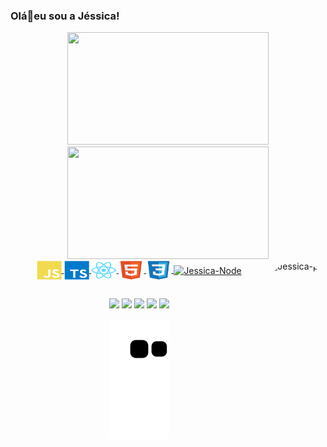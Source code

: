 ### Olá👋eu sou a Jéssica!

<div align= "center">
  <a href="https://github.com/jessicaandreoli">
  <img height="180em" src="https://github-readme-stats.vercel.app/api?username=jessicaandreoli&show_icons=true&theme=dracula&include_all_commits=true&count_private=true" style= "width: 80%;"/>
  <img height="180em" src="https://github-readme-stats.vercel.app/api/top-langs/?username=jessicaandreoli&layout=compact&langs_count=7&theme=dracula" style="width:80%;"/>
</div>

<div align= "center">
  <img align="center" alt="Jessica-Js" height="30" width="40" src="https://raw.githubusercontent.com/devicons/devicon/master/icons/javascript/javascript-plain.svg">
  <img align="center" alt="Jessica-Ts" height="30" width="40" src="https://raw.githubusercontent.com/devicons/devicon/master/icons/typescript/typescript-plain.svg">
  <img align="center" alt="Jessica-React" height="30" width="40" src="https://raw.githubusercontent.com/devicons/devicon/master/icons/react/react-original.svg">
  <img align="center" alt="Jessica-HTML" height="30" width="40" src="https://raw.githubusercontent.com/devicons/devicon/master/icons/html5/html5-original.svg">
  <img align="center" alt="Jessica-CSS" height="30" width="40" src="https://raw.githubusercontent.com/devicons/devicon/master/icons/css3/css3-original.svg">
  <img align="center" alt="Jessica-Node" height="30" width="40" src="https://cdn.jsdelivr.net/gh/devicons/devicon/icons/nodejs/nodejs-original-wordmark.svg">
  <img align="right" alt="Jessica-pic" height="150" style="border-radius:50px;" 
  src="https://i.imgur.com/oxavptx.png">
</div>

 ##
 
<div align= "center" > 
 <a href="https://linkedin.com/in/jéssica-andreoli-de-oliveira-543bb915a" target="_blank"><img src="https://img.shields.io/badge/-LinkedIn-%230077B5?style=for-the-badge&logo=linkedin&logoColor=white" target="_blank"></a> 
 <a href="https://discord.com/channels/@me/830411439951970315" target="_blank"><img src="https://img.shields.io/badge/Discord-7289DA?style=for-the-badge&logo=discord&logoColor=white" target="_blank"></a> 
 <a href="https://codepen.io/Jessica-Andreoli" target="_blank"><img src="https://img.shields.io/badge/Codepen-000000?style=for-the-badge&logo=codepen&logoColor=white" target="_blank"></a> 
 <a href = "mailto:jessica.andreoli@yahoo.com.br"><img src="https://img.shields.io/badge/-Yahoo-%23333?style=for-the-badge&logo=yahool&logoColor=white" target="_blank"></a>
 <a href = "mailto:jessicandreoli@gmail.com"><img src="https://img.shields.io/badge/Gmail-D14836?style=for-the-badge&logo=gmail&logoColor=white" target="_blank"></a>
 

 
![Snake animation](https://github.com/jessicaandreoli/jessicaandreoli/blob/output/github-contribution-grid-snake.svg)
 
</div>


